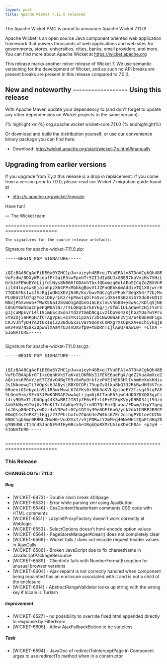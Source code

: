 ```yaml
---
layout: post
title: Apache Wicket 7.11.0 released
---
```

The Apache Wicket PMC is proud to announce Apache Wicket 7.11.0!

Apache Wicket is an open source Java component oriented web application
framework that powers thousands of web applications and web sites for
governments, stores, universities, cities, banks, email providers, and
more. You can find more about Apache Wicket at https://wicket.apache.org

This release marks another minor release of Wicket 7. We
use semantic versioning for the development of Wicket, and as such no
API breaks are present breaks are present in this release compared to
7.0.0.

<OPTIONAL> New and noteworthy
<OPTIONAL> ------------------
<OPTIONAL>
Using this release
------------------

With Apache Maven update your dependency to (and don't forget to
update any other dependencies on Wicket projects to the same version):

{% highlight xml%}
<dependency>
    <groupId>org.apache.wicket</groupId>
    <artifactId>wicket-core</artifactId>
    <version>7.11.0</version>
</dependency>
{% endhighlight%}

Or download and build the distribution yourself, or use our
convenience binary package you can find here:

 * Download: http://wicket.apache.org/start/wicket-7.x.html#manually

<!--more-->

Upgrading from earlier versions
-------------------------------

If you upgrade from 7.y.z this release is a drop in replacement. If
you come from a version prior to 7.0.0, please read our Wicket 7
migration guide found at

 * http://s.apache.org/wicket7migrate

Have fun!

— The Wicket team


========================================================================

    The signatures for the source release artefacts:

    
Signature for apache-wicket-7.11.0.zip:

<div class='highlight'><pre>
-----BEGIN PGP SIGNATURE-----

iQIzBAABCgAdFiEE0a6YZHC1pJw+aieyh48B+qjTVuEFAlv8TDoACgkQh48B+qjT
VuFzdw/8DXyWPceufP+2qiR3swFpxbT+5II1dIpBUJxGBE97kaVxzHs7VHzLLX+v
GrbJmFEWdEYdLijfdlWys8N86HfODAnhTbxJQGxmzq0olAEoSICqZoZBXVhRBYR0
iil44luy4wkEjaiohpzX64FPxMbbkgBovV1JZFoQEAkdmAddivTQ1X0jwrr64JbR
77ODkFNs1wsfScRgjWdN1XEVjN4R/Kx/bwvMdC/gScPFpkT8eqX54r77bjMvDgNu
PLUBUz2lOfq2Yoz1D6yrLKz/+pPmx1qDlFaSvcidXS+9SBz3iG7Xdo0+UD1IKFvv
NNxjPbmvwob+fWwXSNaI28vWO1gAQbnG16LExlnLVhb8B+yEwAc/KDlq5jNEa8Ef
C0nQY0Wh5WznpeFqW6AlN//T4LQHqCbrkEYEg/j/SfmlIULAnWwtzHjzYxFI+yUp
gIjcuMpEvri4lI91mEScJSon7Yd2VtmmbNCgLvzlbp9s4zKjho3YOa7wYPru5ex1
xt9ZDjieHPpH/fCTAgVpEL+z3YKIipzAir3bCNwO6WaF2Vj8/64b8EHBF1guGkrO
CRJVJhfyD4rA2t6xIqiZ230duGx3LVaY9QonxCsMXgrXsQpKXA+oChivkqjB8xNr
wAV4vB7NS0k3OpwSlXAaMrUJsVDXvfp9+t8DRnT1jlAWQ/9AwL0=
=ClnA
-----END PGP SIGNATURE-----
</pre></div>

    
Signature for apache-wicket-7.11.0.tar.gz:

<div class='highlight'><pre>
-----BEGIN PGP SIGNATURE-----

iQIzBAABCgAdFiEE0a6YZHC1pJw+aieyh48B+qjTVuEFAlv8TDkACgkQh48B+qjT
VuFbTBAApkr0TI+cQqhKVkSTaK+dLOKRNs31fEKE6ueFg4/qdZ2VuaXmXceZgmkI
AQ+ims6P6vY/yE7IZdvO4BgTE9vSmRyOrkfzxPVEJhEK5HlIvhmHeXokHdiuZ8HQ
Js1NboowgTi7VOpKsHJA8ysjBBYOCOPiT5upZvGlku8kG332RkBwdH35V7cm828T
6RueniOIebyoLn9L1R3wrMvwL67AYKs0+5Bb3oKVLXpibeEYZfzsg45iqFAPjOkI
5LOem9+m/SE+U3JPwKOM3AF2wwAqtrjqm6j6tTanE63jwC4dKOZ0XQG3gyCirIAF
l4iy9DSmTtzDUOpg44X3wBRI2T8IyZF6vET+l4F+STEqKVyyD9RD3Jj194zdxfQS
AmbSkNyebTwjUvTEnKlTctApKqeY4yfrm3O7QrEn+QLxoa/FDwm/U+pY7qegiqXj
lnJGsp8NeCTyrwDzr4xV3PwtrGCp1QI4y39e6OFI6oG/yck2db1CNRPJB9CMTcMo
0OmQt4sTePXZj1Hgjz737PhihxIu7CWaUJeZW4ks67Er2qihgPYU1oeCUCNcW6zV
8NDC1gbSmr0RRRL7HxH6+VudXVxf/vVjPDRwLY2mM+q40NeWH12QpEtdHqZ0r43q
gYN04WLcT14n4SJanNE94IHy6RcvAe1RqkQoRXMrUAloXDnCP0A=
=pJyH
-----END PGP SIGNATURE-----
</pre></div>

    
========================================================================

### This Release

#### CHANGELOG for 7.11.0:
    
##### Bug

 * [WICKET-6473] - Double slash break 404page
 * [WICKET-6533] - Error while parsing xml using AjaxButton
 * [WICKET-6546] - CssContentHeaderItem comments CSS code with HTML comments
 * [WICKET-6551] - LazyInitProxyFactory doesn't work correctly at Weblogic
 * [WICKET-6553] - SelectOptions doesn't html-encode option values
 * [WICKET-6564] - PageStoreManager#clear() does not completely clear
 * [WICKET-6568] - Wicket fails / does not encode request header values in AjaxCalls
 * [WICKET-6586] - Broken JavaScript due to fix charsetName in JavaScriptPackageResource
 * [WICKET-6589] - ClientInfo fails with NumberFormatException for unusual browser versions
 * [WICKET-6604] - Ajax repaint is not correctly handled when component being repainted has an enclosure associated with it and is not a child of the enclosure
 * [WICKET-6614] - AbstractRangeValidator looks up string with the wrong key if locale is Turkish

##### Improvement

 * [WICKET-6527] - no possibility to override fixed html appended directly to response by FilterForm
 * [WICKET-6605] - Allow AjaxFallbackButton to be stateless 

##### Task

 * [WICKET-6594] - JavaDoc of redirectToInterceptPage in Component urges to use redirectTo method when in a constructor

